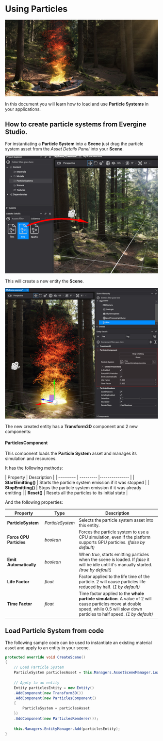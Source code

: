 # Using Particles

![Particles header](images/particles.jpg)

In this document you will learn how to load and use **Particle Systems** in your applications.

## How to create particle systems from Evergine Studio.

For instantiating a **Particle System** into a **Scene** just drag the particle system asset from the *Asset Details Panel* into  your **Scene**.

![Dragging a Particle System](images/drag_particles.jpg)

This will create a new entity the **Scene**.

![New Particle System](images/new_particles.jpg)

The new created entity has a **Transform3D** component and 2 new components:

#### ParticlesComponent

This component loads the **Particle System** asset and manages its simulation and resources.

It has the following methods:

| Property | Description |
| --------- | --------- |--------------- |
| **StartEmitting()**  | Starts the particle system emission if it was stopped |
| **StopEmitting()**  | Stops the particle system emission if it was already emitting |
| **Reset()**  | Resets all the particles to its initial state |

And the following properties:

| Property | Type |Description |
| --------- | --------- |--------------- |
| **ParticleSystem**  | _ParticleSystem_ | Selects the particle system asset into this entity.
| **Force CPU Particles** | _boolean_| Forces the particle system to use a CPU simulation, even if the platform supports GPU particles. _(false by default)_
| **Emit Automatically** | _boolean_ | When _true_, starts emitting particles when the scene is loaded. If _false_ it will be idle until it's manually started. _(true by default)_
| **Life Factor** | _float_ | Factor applied to the life time of the particle. 2 will cause particles life reduced by half. _(1 by default)_
| **Time Factor** | _float_ | Time factor applied to the **whole particle simulation**. A value of 2 will cause particles move at double speed, while 0.5 will slow down particles to half speed. _(1 by default)_

## Load Particle System from code
The following sample code can be used to instantiate an existing material asset and apply to an entity in your scene.
```csharp
protected override void CreateScene()
{
    // Load Particle System
    ParticleSystem particlesAsset = this.Managers.AssetSceneManager.Load<ParticleSystem>(EvergineContent.Particles.MyParticleSystem);

    // Apply to an entity
    Entity particlesEntity = new Entity()
    .AddComponent(new Transform3D())
    .AddComponent(new ParticlesComponent() 
    { 
        ParticleSystem = particlesAsset 
    })
    .AddComponent(new ParticlesRenderer());

    this.Managers.EntityManager.Add(particlesEntity);
}
```